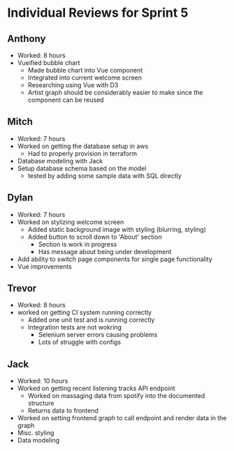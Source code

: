 # Individual Reviews for Sprint 5

## Anthony

- Worked: 8 hours
- Vueified bubble chart
    - Made bubble chart into Vue component
    - Integrated into current welcome screen
    - Researching using Vue with D3
    - Artist graph should be considerably easier to make since the component can be reused

## Mitch
- Worked: 7 hours
- Worked on getting the database setup in aws
    - Had to properly provision in terraform
- Database modeling with Jack
- Setup database schema based on the model
    - tested by adding some sample data with SQL directly

## Dylan

- Worked: 7 hours
- Worked on stylizing welcome screen
    - Added static background image with styling (blurring, styling)
    - Added button to scroll down to 'About' section
        - Section is work in progress
        - Has message about being under development
- Add ability to switch page components for single page functionality
- Vue improvements

## Trevor

- Worked: 8 hours
- worked on getting CI system running correctly
    - Added one unit test and is running correctly
    - Integration tests are not wokring
        - Selenium server errors causing problems
        - Lots of struggle with configs

## Jack

- Worked: 10 hours
- Worked on getting recent listening tracks API endpoint
    - Worked on massaging data from spotify into the documented structure
    - Returns data to frontend
- Worked on setting frontend graph to call endpoint and render data in the graph
- Misc. styling
- Data modeling